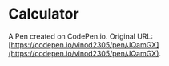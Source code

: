 # Calculator

A Pen created on CodePen.io. Original URL: [https://codepen.io/vinod2305/pen/JQamGX](https://codepen.io/vinod2305/pen/JQamGX).


